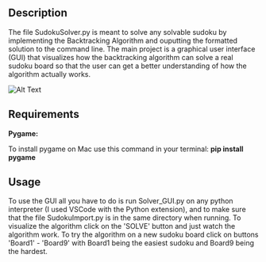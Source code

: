 ## Description

The file SudokuSolver.py is meant to solve any solvable sudoku by implementing the Backtracking Algorithm and ouputting the formatted solution to the command line. The main project is a graphical user interface (GUI) that visualizes how the backtracking algorithm can solve a real sudoku board so that the user can get a better understanding of how the algorithm actually works.<br/>

![Alt Text](https://media.giphy.com/media/YmWTNF01aSxl7Bvjzl/source.gif)



## Requirements

__Pygame:__
 
To install pygame on Mac use this command in your terminal: **pip install pygame**

## Usage
To use the GUI all you have to do is run Solver_GUI.py on any python interpreter (I used VSCode with the Python extension), and to make sure that the file SudokuImport.py is in the same directory when running. To visualize the algorithm click on the 'SOLVE' button and just watch the algorithm work. To try the algorithm on a new sudoku board click on buttons 'Board1' - 'Board9' with Board1 being the easiest sudoku and Board9 being the hardest.
